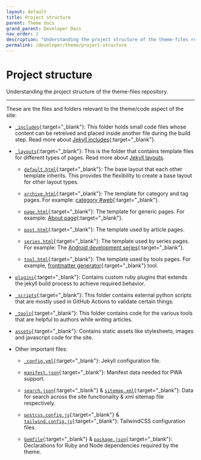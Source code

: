 ```yaml
---
layout: default
title: Project structure
parent: Theme docs
grand_parent: Developer Docs
nav_order: 2
description: "Understanding the project structure of the theme-files repository at Genics Blog"
permalink: /developer/theme/project-structure
---
```


# Project structure

Understanding the project structure of the theme-files repository.

---

These are the files and folders relevant to the theme/code aspect of the site:

- [`_includes`](https://github.com/genicsblog/theme-files/tree/main/_includes){:target="_blank"}: This folder holds small code files whose content can be retreived and placed inside another file during the build step. Read more about [Jekyll includes](https://jekyllrb.com/docs/includes/){:target="_blank"}.

- [`_layouts`](https://github.com/genicsblog/theme-files/tree/main/_layouts){:target="_blank"}: This is the folder that contains template files for different types of pages. Read more about [Jekyll layouts](https://jekyllrb.com/docs/step-by-step/04-layouts/).

  - [`default.html`](https://github.com/genicsblog/theme-files/blob/main/_layouts/default.html){:target="_blank"}: The base layout that each other template inherits. This provides the flexibility to create a base layout for other layout types.

  - [`archive.html`](https://github.com/genicsblog/theme-files/blob/main/_layouts/archive.html){:target="_blank"}: The template for category and tag pages. For example: [category #web](https://genicsblog.com/category/web){:target="_blank"}.

  - [`page.html`](https://github.com/genicsblog/theme-files/blob/main/_layouts/page.html){:target="_blank"}: The template for generic pages. For example: [About page](https://genicsblog.com/about){:target="_blank"}.

  - [`post.html`](https://github.com/genicsblog/theme-files/blob/main/_layouts/post.html){:target="_blank"}: The template used by article pages.

  - [`series.html`](https://github.com/genicsblog/theme-files/blob/main/_layouts/series.html){:target="_blank"}: The template used by series pages. For example: The [Android development series](https://genicsblog.com/series/android-development){:target="_blank"}.

  - [`tool.html`](https://github.com/genicsblog/theme-files/blob/main/_layouts/tool.html){:target="_blank"}: The template used by tools pages. For example, [frontmatter generator](https://genicsblog.com/tool/frontmatter-generator){:target="_blank"} tool.

- [`plugins`](https://github.com/genicsblog/theme-files/tree/main/_plugins){:target="_blank"}: Contains custom ruby plugins that extends the jekyll build process to achieve required behavior.

- [`_scripts`](https://github.com/genicsblog/theme-files/tree/main/_scripts){:target="_blank"}: This folder contains external python scripts that are mostly used in GitHub Actions to validate certain things.

- [`_tools`](https://github.com/genicsblog/theme-files/tree/main/_tools){:target="_blank"}: This folder contains code for the various tools that are helpful to authors while writing articles.

- [`assets`](https://github.com/genicsblog/theme-files/tree/main/assets){:target="_blank"}: Contains static assets like stylesheets, images and javascript code for the site.

- Other important files:

  - [`_config.yml`](https://github.com/genicsblog/theme-files/blob/main/_config.yml){:target="_blank"}: Jekyll configuration file.

  - [`manifest.json`](https://github.com/genicsblog/theme-files/blob/main/manifest.json){:target="_blank"}: Manifest data needed for PWA support.

  - [`search.json`](https://github.com/genicsblog/theme-files/blob/main/search.json){:target="_blank"} & [`sitemap.xml`](https://github.com/genicsblog/theme-files/blob/main/sitemap.xml){:target="_blank"}: Data for search across the site functionality & xml sitemap file respectively.

  - [`postcss.config.js`](https://github.com/genicsblog/theme-files/blob/main/postcss.config.js){:target="_blank"} & [`tailwind.config.js`](https://github.com/genicsblog/theme-files/blob/main/tailwind.config.js){:target="_blank"}: TailwindCSS configuration files.

  - [`Gemfile`](https://github.com/genicsblog/theme-files/blob/main/Gemfile){:target="_blank"} & [`package.json`](https://github.com/genicsblog/theme-files/blob/main/package.json){:target="_blank"}: Declarations for Ruby and Node dependencies required by the theme.

